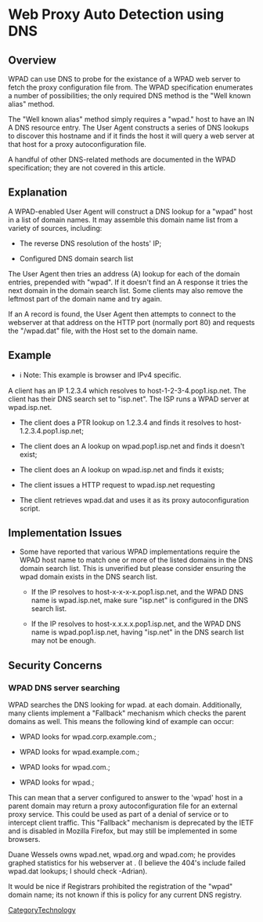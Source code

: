 # Web Proxy Auto Detection using DNS

## Overview

WPAD can use DNS to probe for the existance of a WPAD web server to
fetch the proxy configuration file from. The WPAD specification
enumerates a number of possibilities; the only required DNS method is
the "Well known alias" method.

The "Well known alias" method simply requires a "wpad." host to have an
IN A DNS resource entry. The User Agent constructs a series of DNS
lookups to discover this hostname and if it finds the host it will query
a web server at that host for a proxy autoconfiguration file.

A handful of other DNS-related methods are documented in the WPAD
specification; they are not covered in this article.

## Explanation

A WPAD-enabled User Agent will construct a DNS lookup for a "wpad" host
in a list of domain names. It may assemble this domain name list from a
variety of sources, including:

  - The reverse DNS resolution of the hosts' IP;

  - Configured DNS domain search list

The User Agent then tries an address (A) lookup for each of the domain
entries, prepended with "wpad". If it doesn't find an A response it
tries the next domain in the domain search list. Some clients may also
remove the leftmost part of the domain name and try again.

If an A record is found, the User Agent then attempts to connect to the
webserver at that address on the HTTP port (normally port 80) and
requests the "/wpad.dat" file, with the Host set to the domain name.

## Example

  - ℹ️
    Note: This example is browser and IPv4 specific.

A client has an IP 1.2.3.4 which resolves to host-1-2-3-4.pop1.isp.net.
The client has their DNS search set to "isp.net". The ISP runs a WPAD
server at wpad.isp.net.

  - The client does a PTR lookup on 1.2.3.4 and finds it resolves to
    host-1.2.3.4.pop1.isp.net;

  - The client does an A lookup on wpad.pop1.isp.net and finds it
    doesn't exist;

  - The client does an A lookup on wpad.isp.net and finds it exists;

  - The client issues a HTTP request to wpad.isp.net requesting
    [](http://wpad.isp.net/wpad.dat;)

  - The client retrieves wpad.dat and uses it as its proxy
    autoconfiguration script.

## Implementation Issues

  - Some have reported that various WPAD implementations require the
    WPAD host name to match one or more of the listed domains in the DNS
    domain search list. This is unverified but please consider ensuring
    the wpad domain exists in the DNS search list.
    
      - If the IP resolves to host-x-x-x-x.pop1.isp.net, and the WPAD
        DNS name is wpad.isp.net, make sure "isp.net" is configured in
        the DNS search list.
    
      - If the IP resolves to host-x.x.x.x.pop1.isp.net, and the WPAD
        DNS name is wpad.pop1.isp.net, having "isp.net" in the DNS
        search list may not be enough.

## Security Concerns

### WPAD DNS server searching

WPAD searches the DNS looking for wpad. at each domain. Additionally,
many clients implement a "Fallback" mechanism which checks the parent
domains as well. This means the following kind of example can occur:

  - WPAD looks for wpad.corp.example.com.;

  - WPAD looks for wpad.example.com.;

  - WPAD looks for wpad.com.;

  - WPAD looks for wpad.;

This can mean that a server configured to answer to the 'wpad' host in a
parent domain may return a proxy autoconfiguration file for an external
proxy service. This could be used as part of a denial of service or to
intercept client traffic. This "Fallback" mechanism is deprecated by the
IETF and is disabled in Mozilla Firefox, but may still be implemented in
some browsers.

Duane Wessels owns wpad.net, wpad.org and wpad.com; he provides graphed
statistics for his webserver at
[](http://www.life-gone-hazy.com/%7esnmp/http_status.cgi) . (I believe
the 404's include failed wpad.dat lookups; I should check -Adrian).

It would be nice if Registrars prohibited the registration of the "wpad"
domain name; its not known if this is policy for any current DNS
registry.

[CategoryTechnology](/CategoryTechnology)
